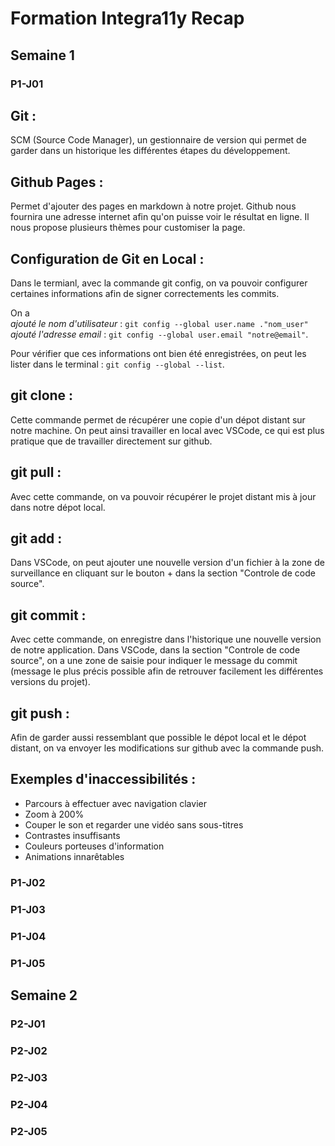 # Formation Integra11y Recap

## Semaine 1

### **P1-J01**

Git :
-
SCM (Source Code Manager), un gestionnaire de version qui permet de garder dans un historique les différentes étapes du développement.

Github Pages : 
-
Permet d'ajouter des pages en markdown à notre projet. Github nous fournira une adresse internet afin qu'on puisse voir le résultat en ligne. Il nous propose plusieurs thèmes pour customiser la page.

Configuration de Git en Local :
-
 Dans le termianl, avec la commande git config, on va pouvoir configurer certaines informations afin de signer correctements les commits.

On a <br/>
*ajouté le nom d'utilisateur* : ```git config --global user.name ."nom_user"``` <br/>*ajouté l'adresse email* : ```git config --global user.email "notre@email"```.

Pour vérifier que ces informations ont bien été enregistrées, on peut les lister dans le terminal : ```git config --global --list```.


**git clone** : 
-
Cette commande permet de récupérer une copie d'un dépot distant sur notre machine. On peut ainsi travailler en local avec VSCode, ce qui est plus pratique que de travailler directement sur github.

**git pull** : 
-
Avec cette commande, on va pouvoir récupérer le projet distant mis à jour dans notre dépot local.

**git add** : 
-
Dans VSCode, on peut ajouter une nouvelle version d'un fichier à la zone de surveillance en cliquant sur le bouton + dans la section "Controle de code source".

**git commit** : 
-
Avec cette commande, on enregistre dans l'historique une nouvelle version de notre application. Dans VSCode, dans la section "Controle de code source", on a une zone de saisie pour indiquer le message du commit (message le plus précis possible afin de retrouver facilement les différentes versions du projet).

**git push** : 
-
Afin de garder aussi ressemblant que possible le dépot local et le dépot distant, on va envoyer les modifications sur github avec la commande push.

**Exemples d'inaccessibilités** :
-
- Parcours à effectuer avec navigation clavier
- Zoom à 200%
- Couper le son et regarder une vidéo sans sous-titres
- Contrastes insuffisants
- Couleurs porteuses d'information
- Animations innarêtables


### P1-J02

### P1-J03

### P1-J04

### P1-J05

## Semaine 2

### P2-J01

### P2-J02

### P2-J03

### P2-J04

### P2-J05